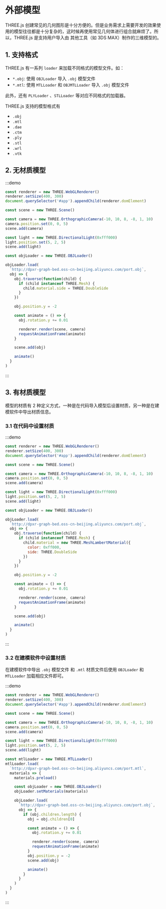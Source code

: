 # 外部模型

THREE.js 创建常见的几何图形是十分方便的。但是业务需求上需要开发的效果使用的模型往往都是十分复杂的，这时候再使用常见几何体进行组合就麻烦了。所以，THREE.js 是支持用户导入由 其他工具（如 3DS MAX）制作的三维模型的。

## 1. 支持格式

THREE.js 有一系列 `loader` 来加载不同格式的模型文件。如：

- `*.obj`: 使用 `OBJLoader` 导入 `.obj` 模型文件
- `*.mtl`: 使用 `MTLLoader` 和 `OBJMTLLoader` 导入 `.obj` 模型文件

此外，还有 `PLYLoader` 、`STLLoader` 等对应不同格式的加载器。

THREE.js 支持的模型格式有

- `.obj`
- `.mtl`
- `.dae`
- `.ctm`
- `.ply`
- `.stl`
- `.wrl`
- `.vtk`

## 2. 无材质模型

:::demo

```javascript
const renderer = new THREE.WebGLRenderer()
renderer.setSize(400, 300)
document.querySelector('#app').appendChild(renderer.domElement)

const scene = new THREE.Scene()

const camera = new THREE.OrthographicCamera(-10, 10, 8, -8, 1, 10)
camera.position.set(0, 0, 5)
scene.add(camera)

const light = new THREE.DirectionalLight(0xfff000)
light.position.set(5, 2, 5)
scene.add(light)

const objLoader = new THREE.OBJLoader()

objLoader.load(
  `http://dpxr-graph-bed.oss-cn-beijing.aliyuncs.com/port.obj`,
  obj => {
    obj.traverse(function(child) {
      if (child instanceof THREE.Mesh) {
        child.material.side = THREE.DoubleSide
      }
    })

    obj.position.y = -2

    const animate = () => {
      obj.rotation.y += 0.01

      renderer.render(scene, camera)
      requestAnimationFrame(animate)
    }

    scene.add(obj)

    animate()
  }
)
```

:::

## 3. 有材质模型

模型的材质有 2 种定义方式，一种是在代码导入模型后设置材质，另一种是在建模软件中导出材质信息。

### 3.1 在代码中设置材质

:::demo

```javascript
const renderer = new THREE.WebGLRenderer()
renderer.setSize(400, 300)
document.querySelector('#app').appendChild(renderer.domElement)

const scene = new THREE.Scene()

const camera = new THREE.OrthographicCamera(-10, 10, 8, -8, 1, 10)
camera.position.set(0, 0, 5)
scene.add(camera)

const light = new THREE.DirectionalLight(0xfff000)
light.position.set(5, 2, 5)
scene.add(light)

const objLoader = new THREE.OBJLoader()

objLoader.load(
  `http://dpxr-graph-bed.oss-cn-beijing.aliyuncs.com/port.obj`,
  obj => {
    obj.traverse(function(child) {
      if (child instanceof THREE.Mesh) {
        child.material = new THREE.MeshLambertMaterial({
          color: 0xff000,
          side: THREE.DoubleSide
        })
      }
    })

    obj.position.y = -2

    const animate = () => {
      obj.rotation.y += 0.01

      renderer.render(scene, camera)
      requestAnimationFrame(animate)
    }

    scene.add(obj)

    animate()
  }
)
```

:::

### 3.2 在建模软件中设置材质

在建模软件中导出 `.obj` 模型文件 和 `.mtl` 材质文件后使用 `OBJLoader` 和 `MTLLoader` 加载相应文件即可。

:::demo

```javascript
const renderer = new THREE.WebGLRenderer()
renderer.setSize(400, 300)
document.querySelector('#app').appendChild(renderer.domElement)

const scene = new THREE.Scene()

const camera = new THREE.OrthographicCamera(-10, 10, 8, -8, 1, 10)
camera.position.set(0, 0, 5)
scene.add(camera)

const light = new THREE.DirectionalLight(0xfff000)
light.position.set(5, 2, 5)
scene.add(light)

const mtlLoader = new THREE.MTLLoader()
mtlLoader.load(
  `http://dpxr-graph-bed.oss-cn-beijing.aliyuncs.com/port.mtl`,
  materials => {
    materials.preload()

    const objLoader = new THREE.OBJLoader()
    objLoader.setMaterials(materials)

    objLoader.load(
      `http://dpxr-graph-bed.oss-cn-beijing.aliyuncs.com/port.obj`,
      obj => {
        if (obj.children.length) {
          obj = obj.children[0]

          const animate = () => {
            obj.rotation.y += 0.01

            renderer.render(scene, camera)
            requestAnimationFrame(animate)
          }
          obj.position.y = -2
          scene.add(obj)

          animate()
        }
      }
    )
  }
)
```

:::
